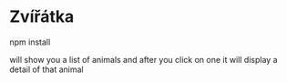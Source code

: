 # Zvířátka

npm install

will show you a list of animals and after you click on one it will display a detail of that animal
